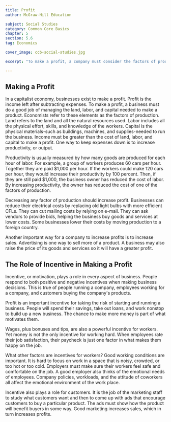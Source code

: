 ```yaml
---
title: Profit
author: McGraw-Hill Education

subject: Social Studies
category: Common Core Basics
chapter: 5
section: 5.6
tag: Economics

cover_image: ccb-social-studies.jpg

excerpt: "To make a profit, a company must consider the factors of production (land, labor, and capital). It must also be concerned about incentive and morale."

---
```

## Making a Profit

In a capitalist economy, businesses exist to make a profit. Profit is the income left after subtracting expenses. To make a profit, a business must do a good job of managing the land, labor, and capital needed to make a product. Economists refer to these elements as the factors of production. Land refers to the land and all the natural resources used. Labor includes all the physical effort, skills, and knowledge of the workers. Capital is the physical materials-such as buildings, machines, and supplies-needed to run the business. Income must be greater than the cost of land, labor, and capital to make a profit. One way to keep expenses down is to increase productivity, or output.

Productivity is usually measured by how many goods are produced for each hour of labor. For example, a group of workers produces 60 cars per hour. Together they are paid $1,000 per hour. If the workers could make 120 cars per hour, they would increase their productivity by 100 percent. Then, if they are still paid $1,000, the business owner has reduced the cost of labor. By increasing productivity, the owner has reduced the cost of one of the factors of production.

Decreasing any factor of production should increase profit. Businesses can reduce their electrical costs by replacing old light bulbs with more efficient CFLs. They can cut mailing costs by relying on e-mail. They can ask vendors to provide bids, helping the business buy goods and services at lower costs. Some businesses lower their costs by moving production to a foreign country.

Another important way for a company to increase profits is to increase sales. Advertising is one way to sell more of a product. A business may also raise the price of its goods and services so it will have a greater profit.

## The Role of Incentive in Making a Profit

Incentive, or motivation, plays a role in every aspect of business. People respond to both positive and negative incentives when making business decisions. This is true of people running a company, employees working for a company, and customers buying the company's products.

Profit is an important incentive for taking the risk of starting and running a business. People will spend their savings, take out loans, and work nonstop to build up a new business. The chance to make more money is part of what motivates them.

Wages, plus bonuses and tips, are also a powerful incentive for workers. Yet money is not the only incentive for working hard. When employees rate their job satisfaction, their paycheck is just one factor in what makes them happy on the job.

What other factors are incentives for workers? Good working conditions are important. It is hard to focus on work in a space that is noisy, crowded, or too hot or too cold. Employers must make sure their workers feel safe and comfortable on the job. A good employer also thinks of the emotional needs of employees. Company policies, workloads, and the attitude of coworkers all affect the emotional environment of the work place.

Incentive also plays a role for customers. It is the job of the marketing staff to study what customers want and then to come up with ads that encourage customers to buy a particular product. The ads must show how the product will benefit buyers in some way. Good marketing increases sales, which in turn increases profits.
